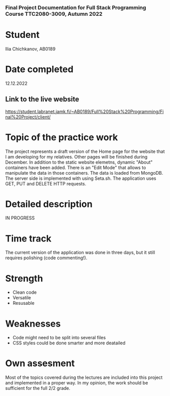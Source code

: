 ### Final Project Documentation for Full Stack Programming Course TTC2080-3009, Autumn 2022

# Student
Ilia Chichkanov, AB0189
# Date completed
12.12.2022
## Link to the live website
https://student.labranet.jamk.fi/~AB0189/Full%20Stack%20Programming/Final%20Project/client/
# Topic of the practice work
The project represents a draft version of the Home page for the website that I am developing for my relatives.
Other pages will be finished during December. In addition to the static website elemetns, dynamic "About" containers
have been added. There is an "Edit Mode" that allows to manipulate the data in those containers. The data is loaded from
MongoDB. The server side is implemented with using Seta.sh. The application uses GET, PUT and DELETE HTTP requests.
# Detailed description
IN PROGRESS
# Time track
The current version of the application was done in three days, but it still requires polishing (code commenting!).
# Strength
- Clean code
- Versatile
- Resusable
# Weaknesses
- Code might need to be split into several files
- CSS styles could be done smarter and more deatailed
# Own assesment
Most of the topics covered during the lectures are included into this project and implemented in a proper way.
In my opinion, the work should be sufficient for the full 2/2 grade.